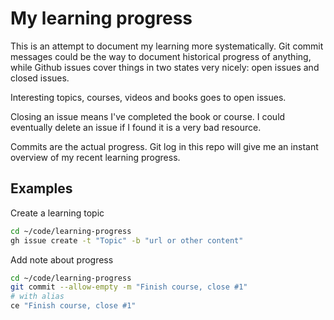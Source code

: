 # My learning progress

This is an attempt to document my learning more systematically. Git commit
messages could be the way to document historical progress of anything, while
Github issues cover things in two states very nicely: open issues and closed
issues.

Interesting topics, courses, videos and books goes to open issues.

Closing an issue means I've completed the book or course. I could eventually
delete an issue if I found it is a very bad resource.

Commits are the actual progress. Git log in this repo will give me an instant
overview of my recent learning progress.

## Examples

Create a learning topic

```bash
cd ~/code/learning-progress
gh issue create -t "Topic" -b "url or other content"
```

Add note about progress

```bash
cd ~/code/learning-progress
git commit --allow-empty -m "Finish course, close #1"
# with alias
ce "Finish course, close #1"
```
